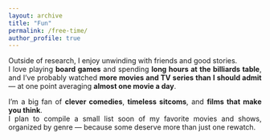 ```yaml
---
layout: archive
title: "Fun"
permalink: /free-time/
author_profile: true
---
```


<div align="justify">

Outside of research, I enjoy unwinding with friends and good stories.  
I love playing **board games** and spending **long hours at the billiards table**, and I’ve probably watched **more movies and TV series than I should admit** — at one point averaging **almost one movie a day**.  

I’m a big fan of **clever comedies**, **timeless sitcoms**, and **films that make you think**.  
I plan to compile a small list soon of my favorite movies and shows, organized by genre — because some deserve more than just one rewatch.

</div>
